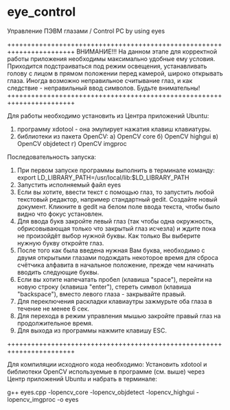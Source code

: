 # eye_control
Управление ПЭВМ глазами / Control PC by using eyes

+++++++++++++++++++++++++++++++++++++++++++++++++++++++++++++++++++++++
				ВНИМАНИЕ!!!
На данном этапе для корректной работы приложения необходимы
максимально удобные ему условия. Приходится подстраиваться 
под режим освещения, устанавливать голову с лицом в прямом
положении перед камерой, широко открывать глаза. Иногда 
возможно неправильное считывание глаз, и как следствие - 
неправильный ввод символов. Будьте внимательны!
+++++++++++++++++++++++++++++++++++++++++++++++++++++++++++++++++++++++

Для работы необходимо установить из Центра приложений Ubuntu:
1) программу xdotool - она эмулирует нажатия клавиш клавиатуры.
2) библиотеки из пакета OpenCV: 
	а) OpenCV core
	б) OpenCV highgui
	в) OpenCV objdetect
	г) OpenCV imgproc

Последовательность запуска:

1. При первом запуске программы выполнить в терминале команду:
export LD_LIBRARY_PATH=/usr/local/lib:$LD_LIBRARY_PATH
2. Запустить исполняемый файл eyes
3. Если вы хотите, ввести текст с помощью глаз, то запустить любой текстовый редактор, 
например стандартный gedit. Создайте новый документ. Кликните в gedit на белом поле 
ввода текста, чтобы было видно что фокус установлен.
4. Для ввода букв закройте левый глаз (так чтобы одна окружность, обрисовывающая только
что закрытый глаз исчезла) и ждите пока не произойдёт выбор нужной буквы. Как только
Вы выберите нужную букву откройте глаз.
5. После того как была введена нужная Вам буква, необходимо с двумя открытыми
глазами подождать некоторое время для сброса счётчика алфавита в начальное положение,
прежде чем начинать вводить следующие буквы. 
6. Если вы хотите напечатать пробел (клавиша "space"), перейти на новую строку
(клавиша "enter"), стереть символ (клавиша "backspace"), вместо левого глаза -
закрывайте правый.
7. Для переключения раскладки клавиаутры зажмурьте оба глаза в течение не менее 6 сек.
8. Для перехода в режим управления мышью закройте правый глаз на продолжительное время.
9. Для выхода из программы нажмите клавишу ESC.
 
+++++++++++++++++++++++++++++++++++++++++++++++++++++++++++++++++++++++

Для компиляции исходного кода необходимо:
Установить xdotool и библиотеки OpenCV используемые в программе (см. выше) через Центр 
приложений Ubuntu и набрать в терминале:

g++ eyes.cpp -lopencv_core -lopencv_objdetect -lopencv_highgui -lopencv_imgproc -o eyes

